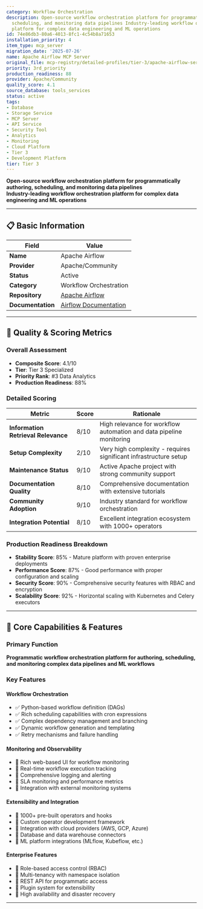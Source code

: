 ```yaml
---
category: Workflow Orchestration
description: Open-source workflow orchestration platform for programmatically authoring,
  scheduling, and monitoring data pipelines Industry-leading workflow orchestration
  platform for complex data engineering and ML operations
id: 74e86db3-80a6-4013-8fc1-4c54b8a71653
installation_priority: 4
item_type: mcp_server
migration_date: '2025-07-26'
name: Apache Airflow MCP Server
original_file: mcp-registry/detailed-profiles/tier-3/apache-airflow-server-profile.md
priority: 3rd_priority
production_readiness: 88
provider: Apache/Community
quality_score: 4.1
source_database: tools_services
status: active
tags:
- Database
- Storage Service
- MCP Server
- API Service
- Security Tool
- Analytics
- Monitoring
- Cloud Platform
- Tier 3
- Development Platform
tier: Tier 3
---
```


**Open-source workflow orchestration platform for programmatically authoring, scheduling, and monitoring data pipelines**  
**Industry-leading workflow orchestration platform for complex data engineering and ML operations**

---

## 📋 Basic Information

| Field | Value |
|-------|-------|
| **Name** | Apache Airflow |
| **Provider** | Apache/Community |
| **Status** | Active |
| **Category** | Workflow Orchestration |
| **Repository** | [Apache Airflow](https://github.com/apache/airflow) |
| **Documentation** | [Airflow Documentation](https://airflow.apache.org/docs/) |

---

## 🎯 Quality & Scoring Metrics

### Overall Assessment
- **Composite Score**: 4.1/10
- **Tier**: Tier 3 Specialized
- **Priority Rank**: #3 Data Analytics
- **Production Readiness**: 88%

### Detailed Scoring
| Metric | Score | Rationale |
|--------|-------|-----------|
| **Information Retrieval Relevance** | 8/10 | High relevance for workflow automation and data pipeline monitoring |
| **Setup Complexity** | 2/10 | Very high complexity - requires significant infrastructure setup |
| **Maintenance Status** | 9/10 | Active Apache project with strong community support |
| **Documentation Quality** | 8/10 | Comprehensive documentation with extensive tutorials |
| **Community Adoption** | 9/10 | Industry standard for workflow orchestration |
| **Integration Potential** | 8/10 | Excellent integration ecosystem with 1000+ operators |

### Production Readiness Breakdown
- **Stability Score**: 85% - Mature platform with proven enterprise deployments
- **Performance Score**: 87% - Good performance with proper configuration and scaling
- **Security Score**: 90% - Comprehensive security features with RBAC and encryption
- **Scalability Score**: 92% - Horizontal scaling with Kubernetes and Celery executors

---

## 🚀 Core Capabilities & Features

### Primary Function
**Programmatic workflow orchestration platform for authoring, scheduling, and monitoring complex data pipelines and ML workflows**

### Key Features

#### Workflow Orchestration
- ✅ Python-based workflow definition (DAGs)
- ✅ Rich scheduling capabilities with cron expressions
- ✅ Complex dependency management and branching
- ✅ Dynamic workflow generation and templating
- ✅ Retry mechanisms and failure handling

#### Monitoring and Observability
- 🔄 Rich web-based UI for workflow monitoring
- 🔄 Real-time workflow execution tracking
- 🔄 Comprehensive logging and alerting
- 🔄 SLA monitoring and performance metrics
- 🔄 Integration with external monitoring systems

#### Extensibility and Integration
- 👥 1000+ pre-built operators and hooks
- 👥 Custom operator development framework
- 👥 Integration with cloud providers (AWS, GCP, Azure)
- 👥 Database and data warehouse connectors
- 👥 ML platform integrations (MLflow, Kubeflow, etc.)

#### Enterprise Features
- 🔗 Role-based access control (RBAC)
- 🔗 Multi-tenancy with namespace isolation
- 🔗 REST API for programmatic access
- 🔗 Plugin system for extensibility
- 🔗 High availability and disaster recovery

---